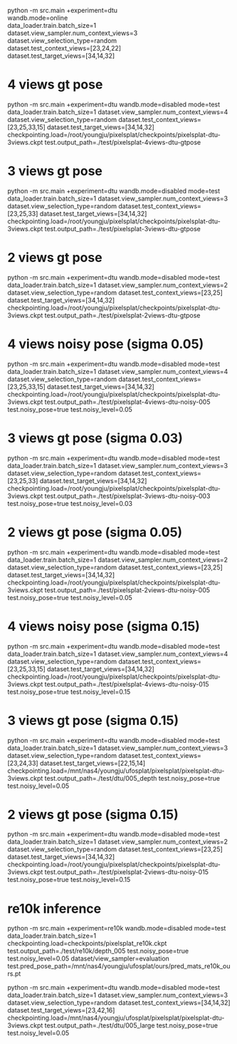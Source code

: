 python -m src.main +experiment=dtu \
    wandb.mode=online \
    data_loader.train.batch_size=1 \
    dataset.view_sampler.num_context_views=3 \
    dataset.view_selection_type=random \
    dataset.test_context_views=[23,24,22] \
    dataset.test_target_views=[34,14,32]


# 4 views gt pose
python -m src.main +experiment=dtu wandb.mode=disabled mode=test data_loader.train.batch_size=1 dataset.view_sampler.num_context_views=4 dataset.view_selection_type=random dataset.test_context_views=[23,25,33,15] dataset.test_target_views=[34,14,32] checkpointing.load=/root/youngju/pixelsplat/checkpoints/pixelsplat-dtu-3views.ckpt test.output_path=./test/pixelsplat-4views-dtu-gtpose

# 3 views gt pose
python -m src.main +experiment=dtu wandb.mode=disabled mode=test data_loader.train.batch_size=1 dataset.view_sampler.num_context_views=3 dataset.view_selection_type=random dataset.test_context_views=[23,25,33] dataset.test_target_views=[34,14,32] checkpointing.load=/root/youngju/pixelsplat/checkpoints/pixelsplat-dtu-3views.ckpt test.output_path=./test/pixelsplat-3views-dtu-gtpose

# 2 views gt pose
python -m src.main +experiment=dtu wandb.mode=disabled mode=test data_loader.train.batch_size=1 dataset.view_sampler.num_context_views=2 dataset.view_selection_type=random dataset.test_context_views=[23,25] dataset.test_target_views=[34,14,32] checkpointing.load=/root/youngju/pixelsplat/checkpoints/pixelsplat-dtu-3views.ckpt test.output_path=./test/pixelsplat-2views-dtu-gtpose


# 4 views noisy pose (sigma 0.05)
python -m src.main +experiment=dtu wandb.mode=disabled mode=test data_loader.train.batch_size=1 dataset.view_sampler.num_context_views=4 dataset.view_selection_type=random dataset.test_context_views=[23,25,33,15] dataset.test_target_views=[34,14,32] checkpointing.load=/root/youngju/pixelsplat/checkpoints/pixelsplat-dtu-3views.ckpt test.output_path=./test/pixelsplat-4views-dtu-noisy-005 test.noisy_pose=true test.noisy_level=0.05

# 3 views gt pose (sigma 0.03)
python -m src.main +experiment=dtu wandb.mode=disabled mode=test data_loader.train.batch_size=1 dataset.view_sampler.num_context_views=3 dataset.view_selection_type=random dataset.test_context_views=[23,25,33] dataset.test_target_views=[34,14,32] checkpointing.load=/root/youngju/pixelsplat/checkpoints/pixelsplat-dtu-3views.ckpt test.output_path=./test/pixelsplat-3views-dtu-noisy-003 test.noisy_pose=true test.noisy_level=0.03

# 2 views gt pose (sigma 0.05)
python -m src.main +experiment=dtu wandb.mode=disabled mode=test data_loader.train.batch_size=1 dataset.view_sampler.num_context_views=2 dataset.view_selection_type=random dataset.test_context_views=[23,25] dataset.test_target_views=[34,14,32] checkpointing.load=/root/youngju/pixelsplat/checkpoints/pixelsplat-dtu-3views.ckpt test.output_path=./test/pixelsplat-2views-dtu-noisy-005 test.noisy_pose=true test.noisy_level=0.05


# 4 views noisy pose (sigma 0.15)
python -m src.main +experiment=dtu wandb.mode=disabled mode=test data_loader.train.batch_size=1 dataset.view_sampler.num_context_views=4 dataset.view_selection_type=random dataset.test_context_views=[23,25,33,15] dataset.test_target_views=[34,14,32] checkpointing.load=/root/youngju/pixelsplat/checkpoints/pixelsplat-dtu-3views.ckpt test.output_path=./test/pixelsplat-4views-dtu-noisy-015 test.noisy_pose=true test.noisy_level=0.15

# 3 views gt pose (sigma 0.15)
python -m src.main +experiment=dtu wandb.mode=disabled mode=test data_loader.train.batch_size=1 dataset.view_sampler.num_context_views=3 dataset.view_selection_type=random dataset.test_context_views=[23,24,33] dataset.test_target_views=[22,15,14] checkpointing.load=/mnt/nas4/youngju/ufosplat/pixelsplat/pixelsplat-dtu-3views.ckpt test.output_path=./test/dtu/005_depth test.noisy_pose=true test.noisy_level=0.05

# 2 views gt pose (sigma 0.15)
python -m src.main +experiment=dtu wandb.mode=disabled mode=test data_loader.train.batch_size=1 dataset.view_sampler.num_context_views=2 dataset.view_selection_type=random dataset.test_context_views=[23,25] dataset.test_target_views=[34,14,32] checkpointing.load=/root/youngju/pixelsplat/checkpoints/pixelsplat-dtu-3views.ckpt test.output_path=./test/pixelsplat-2views-dtu-noisy-015 test.noisy_pose=true test.noisy_level=0.15



# re10k inference
python -m src.main +experiment=re10k wandb.mode=disabled mode=test data_loader.train.batch_size=1 checkpointing.load=checkpoints/pixelsplat_re10k.ckpt test.output_path=./test/re10k/depth_005 test.noisy_pose=true test.noisy_level=0.05 dataset/view_sampler=evaluation test.pred_pose_path=/mnt/nas4/youngju/ufosplat/ours/pred_mats_re10k_ours.pt


python -m src.main +experiment=dtu wandb.mode=disabled mode=test data_loader.train.batch_size=1 dataset.view_sampler.num_context_views=3 dataset.view_selection_type=random dataset.test_context_views=[34,14,32] dataset.test_target_views=[23,42,16] checkpointing.load=/mnt/nas4/youngju/ufosplat/pixelsplat/pixelsplat-dtu-3views.ckpt test.output_path=./test/dtu/005_large test.noisy_pose=true test.noisy_level=0.05
